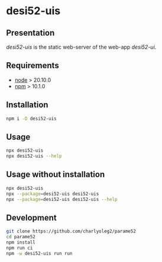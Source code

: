 desi52-uis
==========


Presentation
------------

*desi52-uis* is the static web-server of the web-app *desi52-ui*.


Requirements
------------

- [node](https://nodejs.org) > 20.10.0
- [npm](https://docs.npmjs.com/cli) > 10.1.0


Installation
------------

```bash
npm i -D desi52-uis
```


Usage
-----

```bash
npx desi52-uis
npx desi52-uis --help
```


Usage without installation
--------------------------

```bash
npx desi52-uis
npx --package=desi52-uis desi52-uis
npx --package=desi52-uis desi52-uis --help
```


Development
-----------

```bash
git clone https://github.com/charlyoleg2/parame52
cd parame52
npm install
npm run ci
npm -w desi52-uis run run
```

